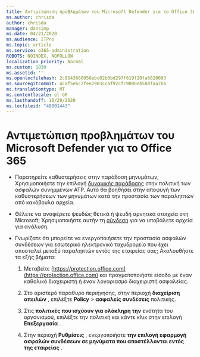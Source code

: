 ```yaml
---
title: Αντιμετώπιση προβλημάτων του Microsoft Defender για το Office 365
ms.author: chrisda
author: chrisda
manager: dansimp
ms.date: 04/21/2020
ms.audience: ITPro
ms.topic: article
ms.service: o365-administration
ROBOTS: NOINDEX, NOFOLLOW
localization_priority: Normal
ms.custom: 1039
ms.assetid: ''
ms.openlocfilehash: 2c9543660056ebc02b0bd297f619f20fa6820093
ms.sourcegitcommit: 4caf5e6c2fee2903ccaf92cfc9006eb580faa7ba
ms.translationtype: MT
ms.contentlocale: el-GR
ms.lasthandoff: 10/29/2020
ms.locfileid: "48801443"
---
```

# <a name="troubleshooting-microsoft-defender-for-office-365"></a>Αντιμετώπιση προβλημάτων του Microsoft Defender για το Office 365

- Παρατηρείτε καθυστερήσεις στην παράδοση μηνυμάτων; Χρησιμοποιήστε την επιλογή [δυναμικής παράδοσης](https://docs.microsoft.com/microsoft-365/security/office-365-security/dynamic-delivery-and-previewing) στην πολιτική των ασφαλών συνημμένων ATP. Αυτό θα βοηθήσει στην αποφυγή των καθυστερήσεων των μηνυμάτων κατά την προστασία των παραληπτών από κακόβουλα αρχεία.

- Θέλετε να αναφέρετε ψευδώς θετικά ή ψευδή αρνητικά στοιχεία στη Microsoft; Χρησιμοποιήστε αυτήν τη [σύνδεση](https://www.microsoft.com/wdsi/filesubmission/) για να υποβάλετε αρχεία για ανάλυση.

- Γνωρίζατε ότι μπορείτε να ενεργοποιήσετε την προστασία ασφαλών συνδέσεων για εσωτερικό ηλεκτρονικό ταχυδρομείο που έχει αποσταλεί μεταξύ παραληπτών εντός της εταιρείας σας; Ακολουθήστε τα εξής βήματα:

  1. Μεταβείτε [https://protection.office.com](https://protection.office.com) και πραγματοποιήστε είσοδο με έναν καθολικό διαχειριστή ή έναν λογαριασμό διαχειριστή ασφαλείας.

  2. Στο αριστερό παράθυρο περιήγησης, στην περιοχή **διαχείριση απειλών** , επιλέξτε **Policy** \> **ασφαλείς συνδέσεις** πολιτικής.

  3. Στις **πολιτικές που ισχύουν για ολόκληρη την** ενότητα του οργανισμού, επιλέξτε την πολιτική και κάντε κλικ στην επιλογή **Επεξεργασία** .

  4. Στην περιοχή **Ρυθμίσεις** , ενεργοποιήστε **την επιλογή εφαρμογή ασφαλών συνδέσεων σε μηνύματα που αποστέλλονται εντός της εταιρείας** .
